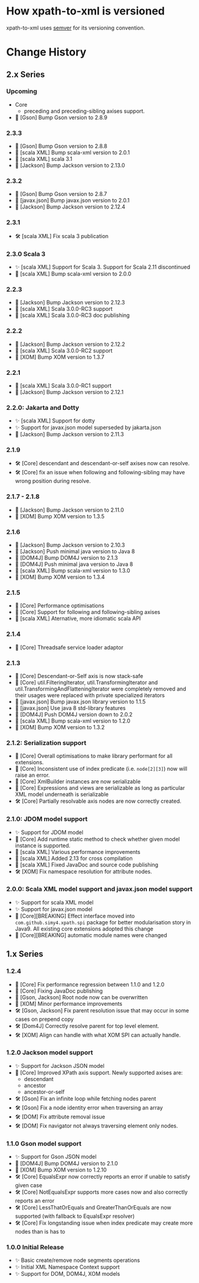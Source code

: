 # How xpath-to-xml is versioned

xpath-to-xml uses [semver](http://semver.org/) for its versioning convention.

# Change History

## 2.x Series

### Upcoming
- Core
  - preceding and preceding-sibling axises support.
- 🧰 [Gson] Bump Gson version to 2.8.9

### 2.3.3
- 🧰 [Gson] Bump Gson version to 2.8.8
- 🧰 [scala XML] Bump scala-xml version to 2.0.1
- 🧰 [scala XML] scala 3.1
- 🧰 [Jackson] Bump Jackson version to 2.13.0

### 2.3.2
- 🧰 [Gson] Bump Gson version to 2.8.7
- 🧰 [javax.json] Bump javax.json version to 2.0.1
- 🧰 [Jackson] Bump Jackson version to 2.12.4

### 2.3.1
- 🛠 [scala XML] Fix scala 3 publication

### 2.3.0 Scala 3
- ✨ [scala XML] Support for Scala 3. 
  Support for Scala 2.11 discontinued
- 🧰 [scala XML] Bump scala-xml version to 2.0.0

### 2.2.3
- 🧰 [Jackson] Bump Jackson version to 2.12.3
- 🧰 [scala XML] Scala 3.0.0-RC3 support
- 🧰 [scala XML] Scala 3.0.0-RC3 doc publishing

### 2.2.2
- 🧰 [Jackson] Bump Jackson version to 2.12.2
- 🧰 [scala XML] Scala 3.0.0-RC2 support
- 🧰 [XOM] Bump XOM version to 1.3.7

### 2.2.1
- 🧰 [scala XML] Scala 3.0.0-RC1 support
- 🧰 [Jackson] Bump Jackson version to 2.12.1

### 2.2.0: Jakarta and Dotty
- ✨ [scala XML] Support for dotty
- ✨ Support for javax.json model superseded by jakarta.json
- 🧰 [Jackson] Bump Jackson version to 2.11.3
  
### 2.1.9
- 🛠 [Core] descendant and descendant-or-self axises now can resolve.
- 🛠 [Core] fix an issue when following and following-sibling may have wrong position during resolve.
  
### 2.1.7 - 2.1.8
- 🧰 [Jackson] Bump Jackson version to 2.11.0
- 🧰 [XOM] Bump XOM version to 1.3.5
  
### 2.1.6
- 🧰 [Jackson] Bump Jackson version to 2.10.3
- 🧰 [Jackson] Push minimal java version to Java 8
- 🧰 [DOM4J] Bump DOM4J version to 2.1.3
- 🧰 [DOM4J] Push minimal java version to Java 8
- 🧰 [scala XML] Bump scala-xml version to 1.3.0
- 🧰 [XOM] Bump XOM version to 1.3.4
    
### 2.1.5
- 🧰 [Core] Performance optimisations
- 🧰 [Core] Support for following and following-sibling axises
- 🧰 [scala XML] Aternative, more idiomatic scala API
  
### 2.1.4
- 🧰 [Core] Threadsafe service loader adaptor
  
### 2.1.3
- 🧰 [Core] Descendant-or-Self axis is now stack-safe
- 🧰 [Core] util.FilteringIterator, util.TransformingIterator and util.TransformingAndFlatteningIterator were completely removed and their usages were replaced with private specialized iterators
- 🧰 [javax.json] Bump javax.json library version to 1.1.5
- 🧰 [javax.json] Use java 8 std-library features
- 🧰 [DOM4J] Push DOM4J version down to 2.0.2
- 🧰 [scala XML] Bump scala-xml version to 1.2.0
- 🧰 [XOM] Bump XOM version to 1.3.2

### 2.1.2: Serialization support
- 🧰 [Core] Overall optimisations to make library performant for all extensions.
- 🧰 [Core] Inconsistent use of index predicate (i.e. `node[2][3]`) now will raise an error.
- 🧰 [Core] XmlBuilder instances are now serializable
- 🧰 [Core] Expressions and views are serializable as long as particular XML model underneath is serializable
- 🛠 [Core] Partially resolvable axis nodes are now correctly created.
  
### 2.1.0: JDOM model support
- ✨ Support for JDOM model
- 🧰 [Core] Add runtime static method to check whether given model instance is supported.
- 🧰 [scala XML] Various performance improvements
- 🧰 [scala XML] Added 2.13 for cross compilation
- 🧰 [scala XML] Fixed JavaDoc and source code publishing
- 🛠 [XOM] Fix namespace resolution for attribute nodes.

### 2.0.0: Scala XML model support and javax.json model support
- ✨ Support for scala XML model
- ✨ Support for javax.json model
- 🧰 [Core][BREAKING] Effect interface moved into `com.github.simy4.xpath.spi` package for better modularisation story in Java9. 
  All existing core extensions adopted this change
- 🧰 [Core][BREAKING] automatic module names were changed
    
## 1.x Series
### 1.2.4
- 🧰 [Core] Fix performance regression between 1.1.0 and 1.2.0
- 🧰 [Core] Fixing JavaDoc publishing
- 🧰 [Gson, Jackson] Root node now can be overwritten
- 🧰 [XOM] Minor performance improvements
- 🛠 [Gson, Jackson] Fix parent resolution issue that may occur in some cases on prepend copy
- 🛠 [Dom4J] Correctly resolve parent for top level element.
- 🛠 [XOM] Align can handle with what XOM SPI can actually handle.
  
### 1.2.0 Jackson model support
- ✨ Support for Jackson JSON model
- 🧰 [Core] Improved XPath axis support. Newly supported axises are:
  - descendant
  - ancestor
  - ancestor-or-self
- 🛠 [Gson] Fix an infinite loop while fetching nodes parent
- 🛠 [Gson] Fix a node identity error when traversing an array
- 🛠 [DOM] Fix attribute removal issue
- 🛠 [DOM] Fix navigator not always traversing element only nodes.

### 1.1.0 Gson model support
- ✨ Support for Gson JSON model
- 🧰 [DOM4J] Bump DOM4J version to 2.1.0
- 🧰 [XOM] Bump XOM version to 1.2.10
- 🛠 [Core] EqualsExpr now correctly reports an error if unable to satisfy given case
- 🛠 [Core] NotEqualsExpr supports more cases now and also correctly reports an error
- 🛠 [Core] LessThatOrEquals and GreaterThanOrEquals are now supported (with fallback to EqualsExpr resolver)
- 🛠 [Core] Fix longstanding issue when index predicate may create more nodes than is has to 

### 1.0.0 Initial Release
- ✨ Basic create/remove node segments operations
- ✨ Initial XML Namespace Context support 
- ✨ Support for DOM, DOM4J, XOM models
